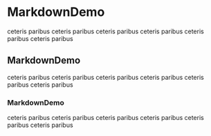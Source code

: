 # MarkdownDemo

ceteris paribus ceteris paribus ceteris paribus ceteris paribus ceteris paribus ceteris paribus

## MarkdownDemo

ceteris paribus ceteris paribus ceteris paribus ceteris paribus ceteris paribus ceteris paribus

### MarkdownDemo

ceteris paribus ceteris paribus ceteris paribus ceteris paribus ceteris paribus ceteris paribus
